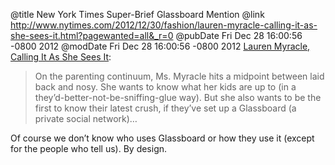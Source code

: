 @title New York Times Super-Brief Glassboard Mention
@link http://www.nytimes.com/2012/12/30/fashion/lauren-myracle-calling-it-as-she-sees-it.html?pagewanted=all&_r=0
@pubDate Fri Dec 28 16:00:56 -0800 2012
@modDate Fri Dec 28 16:00:56 -0800 2012
<a href="http://www.nytimes.com/2012/12/30/fashion/lauren-myracle-calling-it-as-she-sees-it.html?pagewanted=all&_r=0">Lauren Myracle, Calling It As She Sees It</a>:

>On the parenting continuum, Ms. Myracle hits a midpoint between laid back and nosy. She wants to know what her kids are up to (in a they’d-better-not-be-sniffing-glue way). But she also wants to be the first to know their latest crush, if they’ve set up a Glassboard (a private social network)…

Of course we don’t know who uses Glassboard or how they use it (except for the people who tell us). By design.
